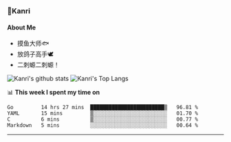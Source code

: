 ### 🌱Kanri
#### About Me
- 摸鱼大师🐟
- 放鸽子高手🕊
- 二刺螈二刺螈！

![Kanri's github stats](https://github-readme-stats.vercel.app/api?username=Yiwen-Chan&show_icons=true&theme=vue&line_height=20)
![Kanri's Top Langs](https://github-readme-stats.vercel.app/api/top-langs/?username=Yiwen-Chan&layout=compact&theme=vue&card_width=270)

📊 **This week I spent my time on**
<!--START_SECTION:waka-->
```text
Go         14 hrs 27 mins  ████████████████████████▒   96.81 % 
YAML       15 mins         ▒░░░░░░░░░░░░░░░░░░░░░░░░   01.70 % 
C          6 mins          ▒░░░░░░░░░░░░░░░░░░░░░░░░   00.77 % 
Markdown   5 mins          ░░░░░░░░░░░░░░░░░░░░░░░░░   00.64 % 
```
<!--END_SECTION:waka-->

***


